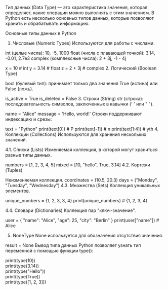 Тип данных (Data Type) — это характеристика значения, которая определяет, какие операции можно выполнять с этим значением. В Python есть несколько основных типов данных, которые позволяют хранить и обрабатывать информацию.

Основные типы данных в Python
1. Числовые (Numeric Types)
Используются для работы с числами.

int (целые числа): 10, -5, 1000
float (числа с плавающей точкой): 3.14, -0.01, 2.7e3
complex (комплексные числа): 2 + 3j, -1 - 4j

x = 10       # int
y = 3.14     # float
z = 2 + 3j   # complex
2. Логический (Boolean Type)

bool (булевый тип): принимает только два значения True (истина) или False (ложь).

is_active = True
is_deleted = False
3. Строки (String)
str (строка): последовательность символов, заключенных в кавычки (' ' или " ").

name = "Alice"
message = 'Hello, world!'
Строки поддерживают индексацию и срезы:


text = "Python"
print(text[0])  # P
print(text[-1]) # n
print(text[1:4]) # yth
4. Коллекции (Collections)
Используются для хранения нескольких значений.

4.1. Списки (Lists)
Изменяемая коллекция, в которой могут храниться разные типы данных.

numbers = [1, 2, 3, 4, 5]
mixed = [10, "hello", True, 3.14]
4.2. Кортежи (Tuples)

Неизменяемая коллекция.
coordinates = (10.5, 20.3)
days = ("Monday", "Tuesday", "Wednesday")
4.3. Множества (Sets)
Коллекция уникальных элементов.

unique_numbers = {1, 2, 3, 3, 4}
print(unique_numbers)  # {1, 2, 3, 4}



4.4. Словари (Dictionaries)
Коллекция пар "ключ-значение".

user = {
    "name": "Alice",
    "age": 25,
    "city": "Berlin"
}
print(user["name"])  # Alice

5. NoneType
None используется для обозначения отсутствия значения.

result = None
Вывод типа данных
Python позволяет узнать тип переменной с помощью функции type():


print(type(10))      
print(type(3.14))       
print(type("Hello"))    
print(type(True))       
print(type([1, 2, 3]))  